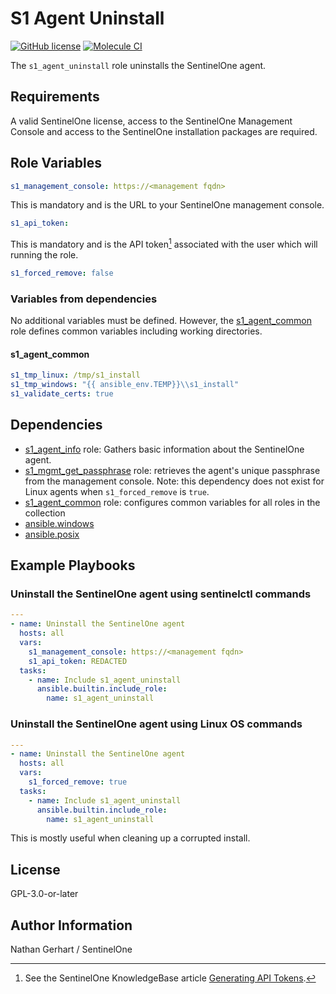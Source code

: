 # S1 Agent Uninstall

[![GitHub license](https://badgen.net/github/license/Sentinel-One/ansible_collection_s1agents)](https://github.com/Sentinel-One/ansible_collection_s1agents/blob/main/LICENSE)
[![Molecule CI](https://github.com/Sentinel-One/ansible_collection_s1agents/actions/workflows/s1_agent_uninstall.yml/badge.svg)](https://github.com/Sentinel-One/ansible_collection_s1agents/actions/workflows/s1_agent_uninstall.yml)

The `s1_agent_uninstall` role uninstalls the SentinelOne agent.

## Requirements

A valid SentinelOne license, access to the SentinelOne Management Console and access to the SentinelOne installation packages are required.

## Role Variables

```yaml
s1_management_console: https://<management fqdn>
```

This is mandatory and is the URL to your SentinelOne management console.

```yaml
s1_api_token:
```

This is mandatory and is the API token[^1] associated with the user which will running the role.

[^1]: See the SentinelOne KnowledgeBase article [Generating API Tokens](https://support.sentinelone.com/hc/en-us/articles/360004195934).

```yaml
s1_forced_remove: false
```

### Variables from dependencies

No additional variables must be defined. However, the [s1_agent_common](../s1_agent_common/) role defines common variables including working directories.

#### s1_agent_common

```yaml
s1_tmp_linux: /tmp/s1_install
s1_tmp_windows: "{{ ansible_env.TEMP}}\\s1_install"
s1_validate_certs: true
```

## Dependencies

* [s1_agent_info](../s1_agent_info/) role: Gathers basic information about the SentinelOne agent.
* [s1_mgmt_get_passphrase](../s1_mgmt_get_passphrase/) role: retrieves the agent's unique passphrase from the management console. Note: this dependency does not exist for Linux agents when `s1_forced_remove` is `true`.
* [s1_agent_common](../s1_agent_common/README.md) role: configures common variables for all roles in the collection
* [ansible.windows](https://docs.ansible.com/ansible/latest/collections/ansible/windows/index.html)
* [ansible.posix](https://docs.ansible.com/ansible/latest/collections/ansible/posix/index.html)

## Example Playbooks

### Uninstall the SentinelOne agent using sentinelctl commands

```yaml
---
- name: Uninstall the SentinelOne agent
  hosts: all
  vars:
    s1_management_console: https://<management fqdn>
    s1_api_token: REDACTED
  tasks:
    - name: Include s1_agent_uninstall
      ansible.builtin.include_role:
        name: s1_agent_uninstall
```

### Uninstall the SentinelOne agent using Linux OS commands

```yaml
---
- name: Uninstall the SentinelOne agent
  hosts: all
  vars:
    s1_forced_remove: true
  tasks:
    - name: Include s1_agent_uninstall
      ansible.builtin.include_role:
        name: s1_agent_uninstall
```

This is mostly useful when cleaning up a corrupted install.

## License

GPL-3.0-or-later

## Author Information

Nathan Gerhart / SentinelOne
